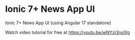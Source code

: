 # Ionic 7+ News App UI
 Ionic 7+ News App UI (using Angular 17 standalone)

 Watch video tutorial for free at https://youtu.be/wNYzi3nslXg
